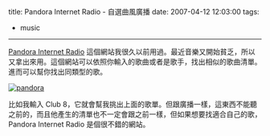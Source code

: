 title: Pandora Internet Radio - 自選曲風廣播
date: 2007-04-12 12:03:00
tags: 
- music
---

[Pandora Internet Radio](http://www.pandora.com/) 這個網站我很久以前用過。最近音樂又開始貧乏，所以又拿出來用。這個網站可以依照你輸入的歌曲或者是歌手，找出相似的歌曲清單。進而可以幫你找出同類型的歌。

[![pandora](http://farm1.static.flickr.com/219/456142094_b3d89d55e3.jpg)](http://www.flickr.com/photos/yurenju/456142094/ "Photo Sharing")

比如我輸入 Club 8，它就會幫我挑出上面的歌單。但跟廣播一樣，這東西不能聽之前的，而且他產生的清單也不一定會跟之前一樣，但如果想要找適合自己的歌，Pandora Internet Radio 是個很不錯的網站。